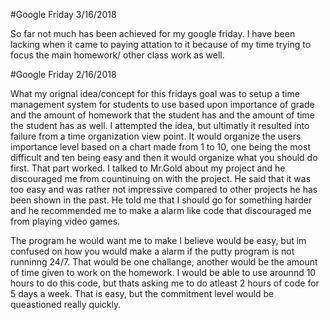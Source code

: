 #Google Friday 
3/16/2018

So far not much has been achieved for my google friday. I have been lacking when it came to paying attation to it because of my time trying to focus the main homework/ other class work as well.

#Google Friday
2/16/2018

What my orignal idea/concept for this fridays goal was to setup a time management system for students to use based upon importance of grade and the amount of homework that the student has and  the amount of time the student has as well. I attempted the idea, but ultimatly it resulted into failure from a time organization view point. It would organize the users importance level based on a chart made from 1 to 10, one being the most difficult and ten being easy and then it would organize what you should do first. That part worked. I talked to Mr.Gold about my project and he discouraged me from countinuing on with the project. He said that it was too easy and was rather not impressive compared to other projects he has been shown in the past. He told me that I should go for something harder and he recommended me to make a alarm like code that discouraged me from playing video games. 

The program he would want me to make I believe would be easy, but im confused on how you would make a alarm if the putty program is not runninng 24/7. That would be one challange, another would be the amount of time given to work on the homework. I would be able to use arounnd 10 hours to do this code, but thats asking me to do atleast 2 hours of code for 5 days a week. That is easy, but the commitment level would be queastioned really quickly.
